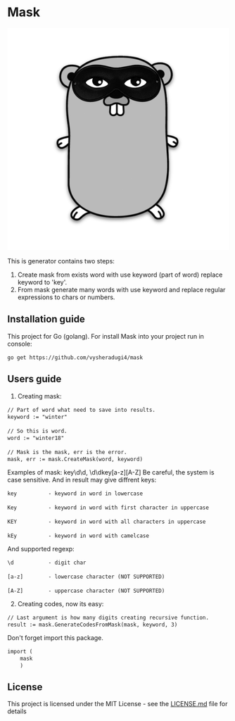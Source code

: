 # Mask
![alt text](https://github.com/vysheradugi4/mask/blob/master/Gomask.png)

This is generator contains two steps:
1. Create mask from exists word with use keyword (part of word) replace keyword to
'key'.
2. From mask generate many words with use keyword and replace regular expressions
to chars or numbers.

## Installation guide

This project for Go (golang). For install Mask into your project run in console:

```
go get https://github.com/vysheradugi4/mask
```

## Users guide

1. Creating mask:

```
// Part of word what need to save into results.
keyword := "winter"

// So this is word.
word := "winter18"

// Mask is the mask, err is the error.
mask, err := mask.CreateMask(word, keyword)
```
Examples of mask: key\d\d, \d\dkey[a-z][A-Z]
Be careful, the system is case sensitive. And in result may give diffrent keys:

```
key			 - keyword in word in lowercase

Key			 - keyword in word with first character in uppercase

KEY			 - keyword in word with all characters in uppercase

kEy			 - keyword in word with camelcase
```

And supported regexp:

```
\d			 - digit char

[a-z]		 - lowercase character (NOT SUPPORTED)

[A-Z]		 - uppercase character (NOT SUPPORTED)
```


2. Creating codes, now its easy:

```
// Last argument is how many digits creating recursive function.
result := mask.GenerateCodesFromMask(mask, keyword, 3)
```

Don't forget import this package.

```
import (
    mask
    )
```

## License

This project is licensed under the MIT License - see the [LICENSE.md](LICENSE.md) file for details
